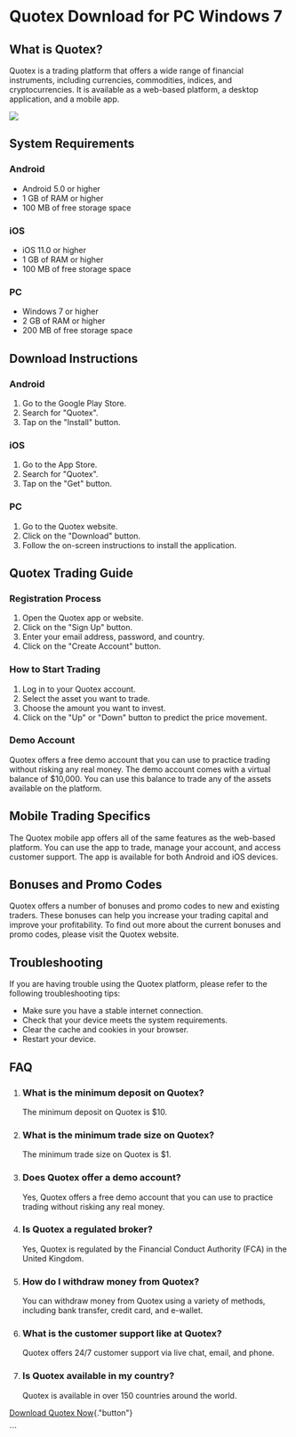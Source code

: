 # Quotex Download for PC Windows 7

## What is Quotex?

Quotex is a trading platform that offers a wide range of financial
instruments, including currencies, commodities, indices, and
cryptocurrencies. It is available as a web-based platform, a desktop
application, and a mobile app.

[![](https://static.quotex.io/files/10_en/300_250.jpg)](https://traff.sbs/brokerqxlid)

## System Requirements

### Android

-   Android 5.0 or higher
-   1 GB of RAM or higher
-   100 MB of free storage space

### iOS

-   iOS 11.0 or higher
-   1 GB of RAM or higher
-   100 MB of free storage space

### PC

-   Windows 7 or higher
-   2 GB of RAM or higher
-   200 MB of free storage space

## Download Instructions

### Android

1.  Go to the Google Play Store.
2.  Search for "Quotex".
3.  Tap on the "Install" button.

### iOS

1.  Go to the App Store.
2.  Search for "Quotex".
3.  Tap on the "Get" button.

### PC

1.  Go to the Quotex website.
2.  Click on the "Download" button.
3.  Follow the on-screen instructions to install the application.

## Quotex Trading Guide

### Registration Process

1.  Open the Quotex app or website.
2.  Click on the "Sign Up" button.
3.  Enter your email address, password, and country.
4.  Click on the "Create Account" button.

### How to Start Trading

1.  Log in to your Quotex account.
2.  Select the asset you want to trade.
3.  Choose the amount you want to invest.
4.  Click on the "Up" or "Down" button to predict the price
    movement.

### Demo Account

Quotex offers a free demo account that you can use to practice trading
without risking any real money. The demo account comes with a virtual
balance of \$10,000. You can use this balance to trade any of the assets
available on the platform.

## Mobile Trading Specifics

The Quotex mobile app offers all of the same features as the web-based
platform. You can use the app to trade, manage your account, and access
customer support. The app is available for both Android and iOS devices.

## Bonuses and Promo Codes

Quotex offers a number of bonuses and promo codes to new and existing
traders. These bonuses can help you increase your trading capital and
improve your profitability. To find out more about the current bonuses
and promo codes, please visit the Quotex website.

## Troubleshooting

If you are having trouble using the Quotex platform, please refer to the
following troubleshooting tips:

-   Make sure you have a stable internet connection.
-   Check that your device meets the system requirements.
-   Clear the cache and cookies in your browser.
-   Restart your device.

## FAQ

1.  ### What is the minimum deposit on Quotex?

    The minimum deposit on Quotex is \$10.

2.  ### What is the minimum trade size on Quotex?

    The minimum trade size on Quotex is \$1.

3.  ### Does Quotex offer a demo account?

    Yes, Quotex offers a free demo account that you can use to practice
    trading without risking any real money.

4.  ### Is Quotex a regulated broker?

    Yes, Quotex is regulated by the Financial Conduct Authority (FCA) in
    the United Kingdom.

5.  ### How do I withdraw money from Quotex?

    You can withdraw money from Quotex using a variety of methods,
    including bank transfer, credit card, and e-wallet.

6.  ### What is the customer support like at Quotex?

    Quotex offers 24/7 customer support via live chat, email, and phone.

7.  ### Is Quotex available in my country?

    Quotex is available in over 150 countries around the world.

[Download Quotex
Now](\%22https://traff.sbs/quotexonelink\%22){."button"}

\`\`\`

